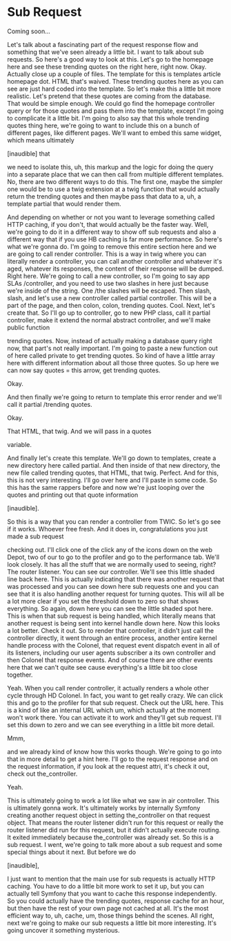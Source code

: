 # Sub Request

Coming soon...

Let's talk about a fascinating part of the request response flow and something that
we've seen already a little bit. I want to talk about sub requests. So here's a good
way to look at this. Let's go to the homepage here and see these trending quotes on
the right here, right now. Okay. Actually close up a couple of files. The template
for this is templates article homepage dot. HTML that's waived. These trending quotes
here as you can see are just hard coded into the template. So let's make this a
little bit more realistic. Let's pretend that these quotes are coming from the
database. That would be simple enough. We could go find the homepage controller query
or for those quotes and pass them into the template, except I'm going to complicate
it a little bit. I'm going to also say that this whole trending quotes thing here,
we're going to want to include this on a bunch of different pages, like different
pages. We'll want to embed this same widget, which means ultimately

[inaudible] that

we need to isolate this, uh, this markup and the logic for doing the query into a
separate place that we can then call from multiple different templates. No, there are
two different ways to do this. The first one, maybe the simpler one would be to use a
twig extension at a twig function that would actually return the trending quotes and
then maybe pass that data to a, uh, a template partial that would render them.

And depending on whether or not you want to leverage something called HTTP caching,
if you don't, that would actually be the faster way. Well, we're going to do it in a
different way to show off sub requests and also a different way that if you use HB
caching is far more performance. So here's what we're gonna do. I'm going to remove
this entire section here and we are going to call render controller. This is a way in
twig where you can literally render a controller, you can call another controller and
whatever it's aged, whatever its responses, the content of their response will be
dumped. Right here. We're going to call a new controller, so I'm going to say app
SLAs /controller, and you need to use two slashes in here just because we're inside
of the string. One /the slashes will be escaped. Then slash, slash, and let's use a
new controller called partial controller. This will be a part of the page, and then
colon, colon, trending quotes. Cool. Next, let's create that. So I'll go up to
controller, go to new PHP class, call it partial controller, make it extend the
normal abstract controller, and we'll make public function

trending quotes. Now, instead of actually making a database query right now, that
part's not really important. I'm going to paste a new function out of here called
private to get trending quotes. So kind of have a little array here with different
information about all those three quotes. So up here we can now say quotes = this
arrow, get trending quotes.

Okay.

And then finally we're going to return to template this error render and we'll call
it partial /trending quotes.

Okay.

That HTML, that twig. And we will pass in a quotes

variable.

And finally let's create this template. We'll go down to templates, create a new
directory here called partial. And then inside of that new directory, the new file
called trending quotes, that HTML, that twig. Perfect. And for this, this is not very
interesting. I'll go over here and I'll paste in some code. So this has the same
rappers before and now we're just looping over the quotes and printing out that quote
information

[inaudible].

So this is a way that you can render a controller from TWIC. So let's go see if it
works. Whoever free fresh. And it does in, congratulations you just made a sub
request

checking out. I'll click one of the click any of the icons down on the web Depot, two
of our to go to the profiler and go to the performance tab. We'll look closely. It
has all the stuff that we are normally used to seeing, right? The router listener.
You can see our controller. We'll see this little shaded line back here. This is
actually indicating that there was another request that was processed and you can see
down here sub requests one and you can see that it is also handling another request
for turning quotes. This will all be a lot more clear if you set the threshold down
to zero so that shows everything. So again, down here you can see the little shaded
spot here. This is when that sub request is being handled, which literally means that
another request is being sent into kernel handle down here. Now this looks a lot
better. Check it out. So to render that controller, it didn't just call the
controller directly, it went through an entire process, another entire kernel handle
process with the Colonel, that request event dispatch event in all of its listeners,
including our user agents subscriber a its own controller and then Colonel that
response events. And of course there are other events here that we can't quite see
cause everything's a little bit too close together.

Yeah. When you call render controller, it actually renders a whole other cycle
through HD Colonel. In fact, you want to get really crazy. We can click this and go
to the profiler for that sub request. Check out the URL here. This is a kind of like
an internal URL which um, which actually at the moment won't work there. You can
activate it to work and they'll get sub request. I'll set this down to zero and we
can see everything in a little bit more detail.

Mmm,

and we already kind of know how this works though. We're going to go into that in
more detail to get a hint here. I'll go to the request response and on the request
information, if you look at the request attri, it's check it out, check out
the_controller.

Yeah.

This is ultimately going to work a lot like what we saw in air controller. This is
ultimately gonna work. It's ultimately works by internally Symfony creating another
request object in setting the_controller on that request object. That means the
router listener didn't run for this request or really the router listener did run for
this request, but it didn't actually execute routing. It exited immediately because
the_controller was already set. So this is a sub request. I went, we're going to talk
more about a sub request and some special things about it next. But before we do

[inaudible],

I just want to mention that the main use for sub requests is actually HTTP caching.
You have to do a little bit more work to set it up, but you can actually tell Symfony
that you want to cache this response independently. So you could actually have the
trending quotes, response cache for an hour, but then have the rest of your own page
not cached at all. It's the most efficient way to, uh, cache, um, those things behind
the scenes. All right, next we're going to make our sub requests a little bit more
interesting. It's going uncover it something mysterious.

